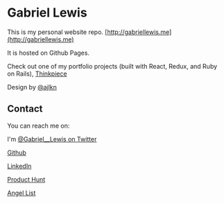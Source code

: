 # Gabriel Lewis

This is my personal website repo. [http://gabriellewis.me](http://gabriellewis.me)

It is hosted on Github Pages.

Check out one of my portfolio projects (built with React, Redux, and Ruby on Rails), [Thinkpiece](http://thinkpiece.space)

Design by [@ajlkn](https://aj.lkn.io/)

## Contact

You can reach me on:

I'm [@Gabriel__Lewis on Twitter](https://www.twitter.com/@gabriel__lewis)

[Github](https://www.github.com/gabriel-lewis)

[LinkedIn](https://www.linkedin.com/in/gabriellewis0)

[Product Hunt](https://www.producthunt.com/@gabriel__lewis)

[Angel List](https://angel.co/gabriel-lewis)
